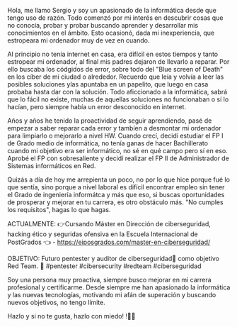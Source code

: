 Hola, me llamo Sergio y soy un apasionado de la informática desde que tengo uso de razón. Todo comenzó por mi interés en descubrir cosas que no conocía, probar y probar buscando aprender y desarrollar mis conocimientos en el ámbito. Esto ocasionó, dada mi inexperiencia, que estropeara mi ordenador muy de vez en cuando.

Al principio no tenía internet en casa, era difícil en estos tiempos y tanto estropear mi ordenador, al final mis padres dejaron de llevarlo a reparar. Por ello buscaba los códgidos de error, sobre todo del "Blue screen of Death" en los cíber de mi ciudad o alrededor.
Recuerdo que leía y volvía a leer las posibles soluciones ylas apuntaba en un papelito, que luego en casa probaba hasta dar con la solución.
Todo aficcionado a la informática, sabrá que lo fácil no existe, muchas de aquellas soluciones no funcionaban o sí lo hacían, pero siempre había un error desconocido en internet.

Años y años he tenido la proactividad de seguir aprendiendo, pasé de empezar a saber reparar cada error y tambíen a desmontar mi ordenador para limpiarlo o mejorarlo a nivel HW.
Cuando crecí, decidí estudiar el FP I de Grado medio de informática, no tenía ganas de hacer Bachillerato cuando mi objetivo era ser informático, no sé en qué campo pero sí en eso. Aprobé el FP con sobresaliente y decidí realizar el FP II de Administrador de Sistemas informáticos en Red. 

Quizás a día de hoy me arrepienta un poco, no por lo que hice porque fué lo que sentía, sino porque a nivel laboral es difícil encontrar empleo sin tener el Grado de ingeniería informátca y más que eso, si buscas oportunidades de prosperar y mejorar en tu carrera, es otro obstáculo más. "No cumples los requisitos", hagas lo que hagas.

ACTUALMENTE: 👉Cursando Máster en Dirección de ciberseguridad, hacking ético y seguridas ofensiva en la Escuela Internacional de PostGrados 👈
        -  https://eiposgrados.com/master-en-ciberseguridad/

OBJETIVO: Futuro pentester y auditor de ciberseguridad👏 como objetivo Red Team. 🙌 #pentester #cibersecurity #redteam #ciberseguridad

Soy una persona muy proactiva, siempre busco mejorar en mi carrera profesional y certificarme. Desde siempre me han apasionado la informática y las nuevas tecnologías, motivando mi afán de superación y buscando nuevos objetivos, no tengo límite.

Hazlo y si no te gusta, hazlo con miedo! !👨‍💻

